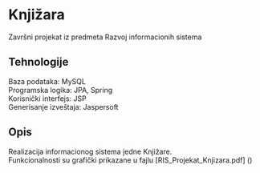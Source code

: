 Knjižara
=========
Završni projekat iz predmeta Razvoj informacionih sistema

Tehnologije
------------
Baza podataka: MySQL  
Programska logika: JPA, Spring  
Korisnički interfejs: JSP  
Generisanje izveštaja: Jaspersoft  

Opis
-----
Realizacija informacionog sistema jedne Knjižare.  
Funkcionalnosti su grafički prikazane u fajlu [RIS_Projekat_Knjizara.pdf] ()
